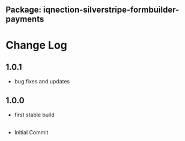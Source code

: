 ## Package: iqnection-silverstripe-formbuilder-payments
# Change Log

## 1.0.1
- bug fixes and updates

## 1.0.0
- first stable build

##
- Initial Commit